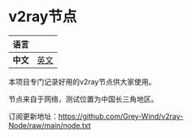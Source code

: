 # v2ray节点

| 语言                                                         |             |
| ------------------------------------------------------------ | ----------- |
| **中文** | [英文](https://github.com/Grey-Wind/v2ray-Node/blob/main/README.md) |

本项目专门记录好用的v2ray节点供大家使用。

节点来自于网络，测试位置为中国长三角地区。

订阅更新地址：https://github.com/Grey-Wind/v2ray-Node/raw/main/node.txt